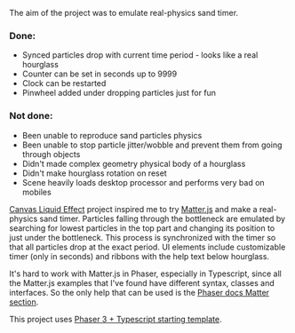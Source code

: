 
The aim of the project was to emulate real-physics sand timer.

### Done:
 + Synced particles drop with current time period - looks like a real hourglass
 + Counter can be set in seconds up to 9999
 + Clock can be restarted
 + Pinwheel added under dropping particles just for fun

### Not done:
 - Been unable to reproduce sand particles physics
 - Been unable to stop particle jitter/wobble and prevent them from going through objects
 - Didn't made complex geometry physical body of a hourglass
 - Didn't make hourglass rotation on reset
 - Scene heavily loads desktop processor and performs very bad on mobiles

  [Canvas Liquid Effect](https://github.com/n3r4zzurr0/canvas-liquid-effect) project inspired me to try [Matter.js](https://github.com/liabru/matter-js) and make a real-physics sand timer.
Particles falling through the bottleneck are emulated by searching for lowest particles in the top part and changing its position to just under the bottleneck. This process is synchronized with the timer so that all particles drop at the exact period.
UI elements include customizable timer (only in seconds) and ribbons with the help text below hourglass.

It's hard to work with Matter.js in Phaser, especially in Typescript, since all the Matter.js examples that I've found have different syntax, classes and interfaces. So the only help that can be used is the [Phaser docs Matter section](https://photonstorm.github.io/phaser3-docs/Phaser.Physics.Matter.html). 

This project uses [Phaser 3 + Typescript starting template](https://github.com/arsenmazmanyan/phaser3-starting-template).
